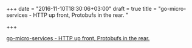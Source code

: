 +++
date = "2016-11-10T18:30:06+03:00"
draft = true
title = "go-micro-services - HTTP up front, Protobufs in the rear. "

+++

<p><a href="https://t.co/yN2EO5C42k">go-micro-services - HTTP up front, Protobufs in the rear. </a></p>
